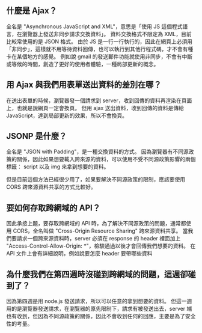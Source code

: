 ## 什麼是 Ajax？
全名是 "Asynchronous JavaScript and XML"，意思是「使用 JS 這個程式語言，在瀏覽器上發送非同步請求交換資料」。
資料交換格式不限定為 XML，目前比較常使用的是 JSON 格式。
由於 JS 是一行一行執行的，因此在網頁上必須用「非同步」，這樣就不用等待資料回傳，也可以執行到其他行程式碼，才不會有種卡在某個地方的感覺。
例如說 gmail 的發送郵件功能就使用非同步，不會有中斷或等候的時間，創造了更好的使用者體驗，一種局部更新的概念。

## 用 Ajax 與我們用表單送出資料的差別在哪？
在送出表單的時候，瀏覽器發一個請求到 server，收到回傳的資料再渲染在頁面上，也就是說網頁一定會換頁。
但用 ajax 送出資料，收到回傳的資料是傳給 JavaScript，達到局部更新的效果，所以不會換頁。

## JSONP 是什麼？
全名是 "JSON with Padding"，是一種交換資料的方式。
因為瀏覽器有不同源政策的關係，因此如果想要載入跨來源的資料，可以使用不受不同源政策影響的兩個標籤： script 以及 img 來拿到想要的資料。

但是目前這個方法已經很少用了，如果要解決不同源政策的限制，應該要使用 CORS 跨來源資料共享的方式比較好。

## 要如何存取跨網域的 API？
因此承接上題，要存取跨網域的 API 時，為了解決不同源政策的問題，通常都使用 CORS，全名叫做 "Cross-Origin Resource Sharing" 跨來源資料共享。
當我們要請求一個跨來源資料時，server 必須在 response 的 header 裡面加上 "Access-Control-Allow-Origin: *"，檢驗通過以後才會回傳我們想要的資料。
在 API 文件上會有詳細說明，例如說要怎麼 header 要帶哪些資料

## 為什麼我們在第四週時沒碰到跨網域的問題，這週卻碰到了？
因為第四週是用 node.js 發送請求，所以可以任意的拿到想要的資料。
但這一週用的是瀏覽器發送請求，在瀏覽器的原先限制下，請求有被發送出去，server 端也有收到，但因為不同源政策的關係，因此不會收到任何的回應，主要是為了安全性的考量。
